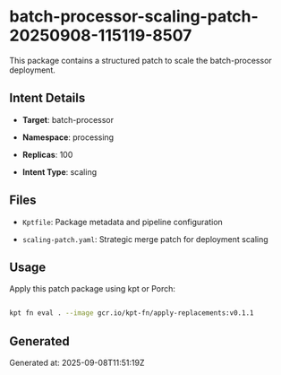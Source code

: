 # batch-processor-scaling-patch-20250908-115119-8507



This package contains a structured patch to scale the batch-processor deployment.



## Intent Details

- **Target**: batch-processor

- **Namespace**: processing  

- **Replicas**: 100

- **Intent Type**: scaling



## Files

- `Kptfile`: Package metadata and pipeline configuration

- `scaling-patch.yaml`: Strategic merge patch for deployment scaling



## Usage

Apply this patch package using kpt or Porch:



```bash

kpt fn eval . --image gcr.io/kpt-fn/apply-replacements:v0.1.1

```



## Generated

Generated at: 2025-09-08T11:51:19Z


